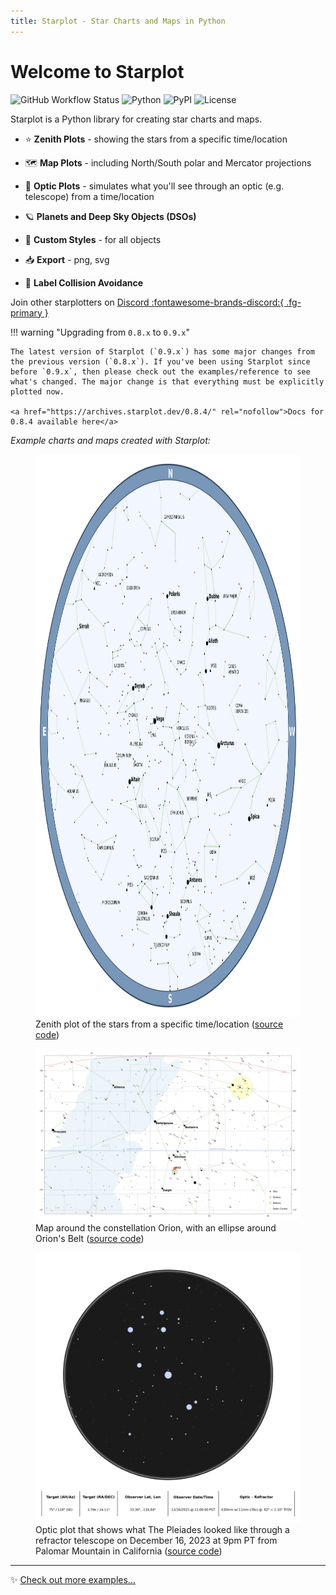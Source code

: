 ```yaml
---
title: Starplot - Star Charts and Maps in Python
---
```


# Welcome to Starplot
![GitHub Workflow Status](https://img.shields.io/github/actions/workflow/status/steveberardi/starplot/test.yml?style=for-the-badge&color=a2c185)
![Python](https://img.shields.io/pypi/pyversions/starplot?style=for-the-badge&color=85A2C1)
![PyPI](https://img.shields.io/pypi/v/starplot?style=for-the-badge&color=85C0C1)
![License](https://img.shields.io/github/license/steveberardi/starplot?style=for-the-badge&color=A485C1)



Starplot is a Python library for creating star charts and maps.

- ⭐ **Zenith Plots** - showing the stars from a specific time/location

- 🗺️ **Map Plots** - including North/South polar and Mercator projections

- 🔭 **Optic Plots** - simulates what you'll see through an optic (e.g. telescope) from a time/location

- 🪐 **Planets and Deep Sky Objects (DSOs)**

- 🎨 **Custom Styles** - for all objects

- 📥 **Export** - png, svg

- 🧭 **Label Collision Avoidance**

Join other starplotters on [Discord :fontawesome-brands-discord:{ .fg-primary }](https://discord.gg/bwazdyD7)

!!! warning "Upgrading from `0.8.x` to `0.9.x`"

    The latest version of Starplot (`0.9.x`) has some major changes from the previous version (`0.8.x`). If you've been using Starplot since before `0.9.x`, then please check out the examples/reference to see what's changed. The major change is that everything must be explicitly plotted now.

    <a href="https://archives.starplot.dev/0.8.4/" rel="nofollow">Docs for 0.8.4 available here</a>


*Example charts and maps created with Starplot:*
<figure markdown>
  <img src="images/examples/example_01.png" height="900" width="900">
  <figcaption>Zenith plot of the stars from a specific time/location (<a href="examples/#star-chart-for-timelocation">source code</a>)</figcaption>
</figure>

<figure markdown>
  <img src="images/examples/example_03.png" width="900">
  <figcaption>Map around the constellation Orion, with an ellipse around Orion's Belt (<a href="examples/#map-of-orion">source code</a>)</figcaption>
</figure>


<figure markdown>
  <img src="images/examples/example_05.png" width="900">
  <figcaption>Optic plot that shows what The Pleiades looked like through a refractor telescope on December 16, 2023 at 9pm PT from Palomar Mountain in California (<a href="examples/#optic-plot-of-the-pleiades-with-a-refractor-telescope">source code</a>)</figcaption>
</figure>


---

✨ [Check out more examples...](examples.md)
